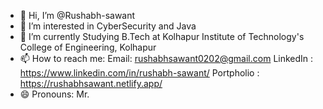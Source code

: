 - 👋 Hi, I’m @Rushabh-sawant
- 👀 I’m interested in CyberSecurity and Java
- 🌱 I’m currently Studying B.Tech at Kolhapur Institute of Technology's College of Engineering, Kolhapur 
- 📫 How to reach me: Email: rushabhsawant0202@gmail.com
                      LinkedIn : https://www.linkedin.com/in/rushabh-sawant/
                      Portpholio : https://rushabhsawant.netlify.app/
- 😄 Pronouns: Mr.

<!---
Rushabh-sawant/Rushabh-sawant is a ✨ special ✨ repository because its `README.md` (this file) appears on your GitHub profile.
You can click the Preview link to take a look at your changes.
--->
